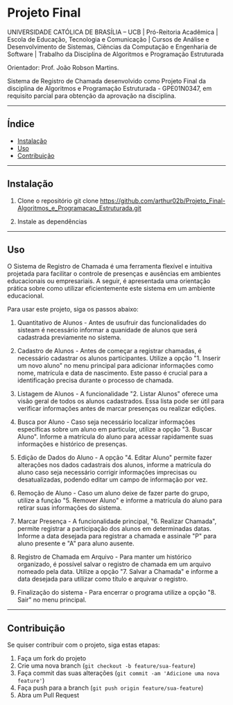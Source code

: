 # Projeto Final

UNIVERSIDADE CATÓLICA DE BRASÍLIA – UCB | 
Pró-Reitoria Acadêmica | 
Escola de Educação, Tecnologia e Comunicação | 
Cursos de Análise e Desenvolvimento de Sistemas, Ciências da Computação e Engenharia de Software | 
Trabalho da Disciplina de Algoritmos e Programação Estruturada


Orientador: 
Prof. João Robson Martins.

Sistema de Registro de Chamada desenvolvido como Projeto Final da disciplina de Algoritmos e Programação Estruturada - GPE01N0347, em requisito parcial para obtenção da aprovação na disciplina.


-------------------------------

## Índice

- [Instalação](#instalação)
- [Uso](#uso)
- [Contribuição](#contribuição)

-------------------------------

## Instalação

1. Clone o repositório
   git clone https://github.com/arthur02b/Projeto_Final-Algoritmos_e_Programacao_Estruturada.git

2. Instale as dependências

-------------------------------

## Uso

O Sistema de Registro de Chamada é uma ferramenta flexível e intuitiva projetada para facilitar o controle de presenças e ausências em ambientes educacionais ou empresariais. A seguir, é apresentada uma orientação prática sobre como utilizar eficientemente este sistema em um ambiente educacional.

Para usar este projeto, siga os passos abaixo:

1. Quantitativo de Alunos - 
   Antes de usufruir das funcionalidades do sisteam é necessário informar a quanidade de alunos que será cadastrada previamente no sistema.

2. Cadastro de Alunos - 
   Antes de começar a registrar chamadas, é necessário cadastrar os alunos participantes. Utilize a opção "1. Inserir um novo aluno" no menu principal para adicionar informações como nome, matrícula e data de nascimento. Este passo é crucial para a identificação precisa durante o processo de chamada.

3. Listagem de Alunos - 
   A funcionalidade "2. Listar Alunos" oferece uma visão geral de todos os alunos cadastrados. Essa lista pode ser útil para verificar informações antes de marcar presenças ou realizar edições.

4. Busca por Aluno - 
   Caso seja necessário localizar informações específicas sobre um aluno em particular, utilize a opção "3. Buscar Aluno". Informe a matrícula do aluno para acessar rapidamente suas informações e histórico de presenças.

5. Edição de Dados do Aluno - 
   A opção "4. Editar Aluno" permite fazer alterações nos dados cadastrais dos alunos, informe a matrícula do aluno caso seja necessário corrigir informações imprecisas ou desatualizadas, podendo editar um campo de informação por vez.

6. Remoção de Aluno - 
   Caso um aluno deixe de fazer parte do grupo, utilize a função "5. Remover Aluno" e informe a matrícula do aluno para retirar suas informações do sistema.

7. Marcar Presença - 
   A funcionalidade principal, "6. Realizar Chamada", permite registrar a participação dos alunos em determinadas datas. Informe a data desejada para registrar a chamada e assinale "P" para aluno presente e "A" para aluno ausente.

8. Registro de Chamada em Arquivo - 
   Para manter um histórico organizado, é possível salvar o registro de chamada em um arquivo nomeado pela data. Utilize a opção "7. Salvar a Chamada" e informe a data desejada para utilizar como título e arquivar o registro.

9. Finalização do sistema - 
   Para encerrar o programa utilize a opção "8. Sair" no menu principal. 

-------------------------------

## Contribuição

Se quiser contribuir com o projeto, siga estas etapas:

1. Faça um fork do projeto
2. Crie uma nova branch (`git checkout -b feature/sua-feature`)
3. Faça commit das suas alterações (`git commit -am 'Adicione uma nova feature'`)
4. Faça push para a branch (`git push origin feature/sua-feature`)
5. Abra um Pull Request






